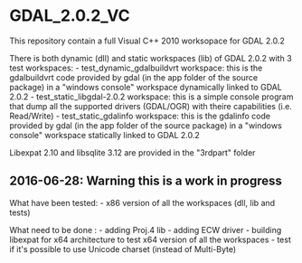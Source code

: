 # GDAL_2.0.2_VC
This repository contain a full Visual C++ 2010 worksopace for GDAL 2.0.2

There is both dynamic (dll) and static workspaces (lib) of GDAL 2.0.2 with 3 test workspaces:
    - test_dynamic_gdalbuildvrt workspace: 
    this is the gdalbuildvrt code provided by gdal (in the app folder of the source package) in a "windows console" workspace
    dynamically linked to GDAL 2.0.2
    - test_static_libgdal-2.0.2 workspace: 
    this is a simple console program that dump all the supported drivers (GDAL/OGR) with theire capabilities (i.e. Read/Write)
    - test_static_gdalinfo workspace: 
    this is the gdalinfo code provided by gdal (in the app folder of the source package) in a "windows console" workspace
    statically linked to GDAL 2.0.2

Libexpat 2.10 and libsqlite 3.12 are provided in the "3rdpart" folder

## 2016-06-28: Warning this is a work in progress
What have been tested:
    - x86 version of all the workspaces (dll, lib and tests) 

What need to be done :
    - adding Proj.4 lib
    - adding ECW driver
    - building libexpat for x64 architecture to test x64 version of all the workspaces
    - test if it's possible to use Unicode charset (instead of Multi-Byte)
